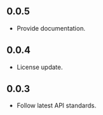 ## 0.0.5

* Provide documentation.
 
## 0.0.4

* License update.

## 0.0.3

* Follow latest API standards.

